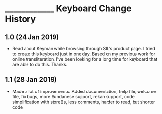 ____________ Keyboard Change History
=======================

1.0 (24 Jan 2019)
-----------------

* Read about Keyman while browsing through SIL's product page. I tried to create this keyboard just in one day. Based on my previous work for online transliteration. I've been looking for a long time for keyboard that are able to do this. Thanks.

1.1 (28 Jan 2019)
-----------------

* Made a lot of improvements: Added documentation, help file, welcome file, fix bugs, more Sundanese support, rekan support, code simplification with store()s, less comments, harder to read, but shorter code